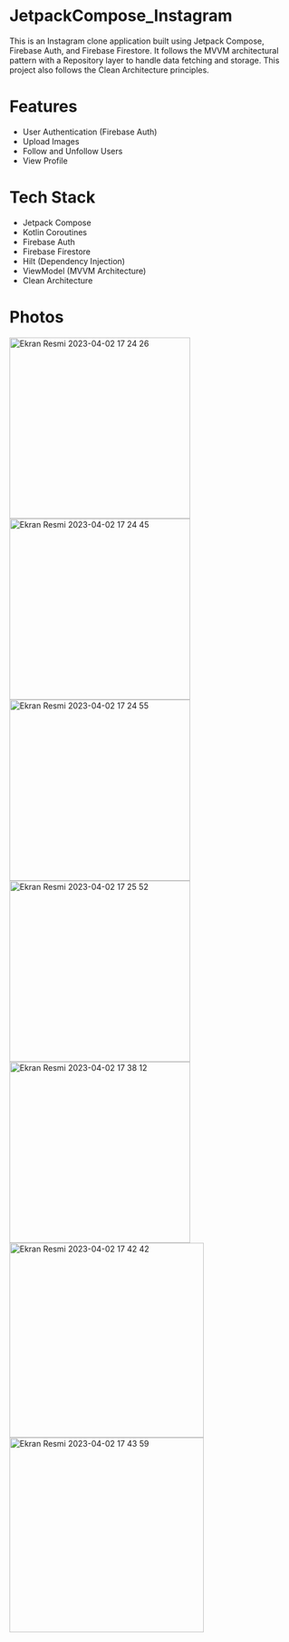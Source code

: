# JetpackCompose_Instagram

This is an Instagram clone application built using Jetpack Compose, Firebase Auth, and Firebase Firestore. It follows the MVVM architectural pattern with a Repository layer to handle data fetching and storage.
This project also follows the Clean Architecture principles.

# Features
* User Authentication (Firebase Auth)
* Upload Images
* Follow and Unfollow Users
* View Profile

# Tech Stack
* Jetpack Compose
* Kotlin Coroutines
* Firebase Auth
* Firebase Firestore
* Hilt (Dependency Injection)
* ViewModel (MVVM Architecture)
* Clean Architecture

# Photos

<img width="319" alt="Ekran Resmi 2023-04-02 17 24 26" src="https://user-images.githubusercontent.com/41927152/229380809-d26504eb-54ce-45a5-a9bd-62897f6b622b.png">
<img width="319" alt="Ekran Resmi 2023-04-02 17 24 45" src="https://user-images.githubusercontent.com/41927152/229380810-9350bdc2-7beb-4b84-b38a-7ec980cab93d.png">
<img width="319" alt="Ekran Resmi 2023-04-02 17 24 55" src="https://user-images.githubusercontent.com/41927152/229380811-e4e4557d-cdf5-4653-835d-535f77a75f59.png">
<img width="319" alt="Ekran Resmi 2023-04-02 17 25 52" src="https://user-images.githubusercontent.com/41927152/229380812-236d16a9-6aa4-4966-b905-40497a017991.png">

<img width="319" alt="Ekran Resmi 2023-04-02 17 38 12" src="https://user-images.githubusercontent.com/41927152/229380818-3c837adf-4f85-4285-b398-ac021a967918.png">
<img width="343" alt="Ekran Resmi 2023-04-02 17 42 42" src="https://user-images.githubusercontent.com/41927152/229380819-2cedda01-563d-401d-a693-c81a26909c3a.png">
<img width="343" alt="Ekran Resmi 2023-04-02 17 43 59" src="https://user-images.githubusercontent.com/41927152/229380820-5fbf352a-fe5f-4eaf-8912-b13a1ceac210.png">
